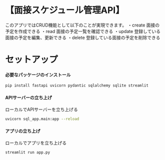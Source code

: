 # 【面接スケジュール管理API】
このアプリではCRUD機能として以下のことが実現できます。
・create 面接の予定を作成できる
・read 面接の予定一覧を確認できる
・update 登録している面接の予定を編集、更新できる
・delete 登録している面接の予定を削除できる


# セットアップ
#### 必要なパッケージのインストール
```zsh
pip install fastapi uvicorn pydantic sqlalchemy sqlite streamlit
```
#### APIサーバーの立ち上げ
ローカルでAPIサーバーを立ち上げる
```zsh
uvicorn sql_app.main:app --reload
```
#### アプリの立ち上げ
ローカルでアプリを立ち上げる
```zsh
streamlit run app.py
```